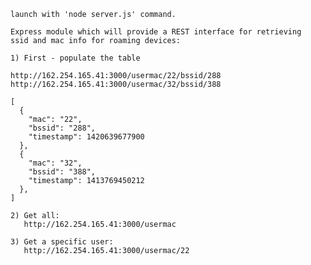     launch with 'node server.js' command.

    Express module which will provide a REST interface for retrieving
    ssid and mac info for roaming devices:
   
    1) First - populate the table 
 
    http://162.254.165.41:3000/usermac/22/bssid/288
    http://162.254.165.41:3000/usermac/32/bssid/388

    [
      {
        "mac": "22",
        "bssid": "288",
        "timestamp": 1420639677900
      },
      {
        "mac": "32",
        "bssid": "388",
        "timestamp": 1413769450212
      },
    ]

    2) Get all:
       http://162.254.165.41:3000/usermac

    3) Get a specific user:
       http://162.254.165.41:3000/usermac/22
